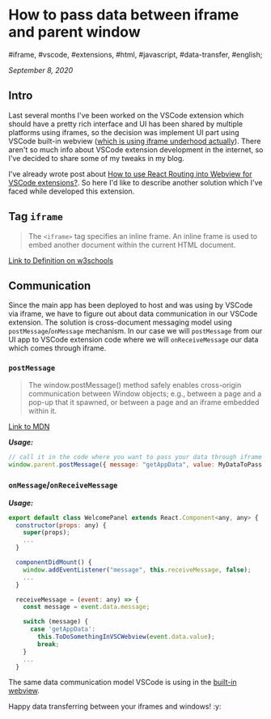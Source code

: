 # How to pass data between iframe and parent window

#iframe, #vscode, #extensions, #html, #javascript, #data-transfer, #english;

_September 8, 2020_

## Intro

Last several months I've been worked on the VSCode extension which should have a pretty rich interface and UI has been shared by multiple platforms using iframes, so the decision was implement UI part using VSCode built-in webview ([which is using iframe underhood actually](https://code.visualstudio.com/api/extension-guides/webview)). There aren't so much info about VSCode extension development in the internet, so I've decided to share some of my tweaks in my blog.
 
I've already wrote post about [How to use React Routing into Webview for VSCode extensions?](/posts/how-to-use-react-routing-into-webview-for-vscode-extensions/). So here I'd like to describe another solution which I've faced while developed this extension.

## Tag `iframe`

> The `<iframe>` tag specifies an inline frame. An inline frame is used to embed another document within the current HTML document.

[Link to Definition on w3schools](https://www.w3schools.com/tags/tag_iframe.asp)

## Communication

Since the main app has been deployed to host and was using by VSCode via iframe, we have to figure out about data communication in our VSCode extension. The solution is cross-document messaging model using `postMessage`/`onMessage` mechanism. In our case we will `postMessage` from our UI app to VSCode extension code where we will `onReceiveMessage` our data which comes through iframe. 

### `postMessage`

> The window.postMessage() method safely enables cross-origin communication between Window objects; e.g., between a page and a pop-up that it spawned, or between a page and an iframe embedded within it.

[Link to MDN](https://developer.mozilla.org/en-US/docs/Web/API/Window/postMessage)

_**Usage:**_

```javascript
// call it in the code where you want to pass your data through iframe
window.parent.postMessage({ message: "getAppData", value: MyDataToPass }, "*");
```

### `onMessage`/`onReceiveMessage`

_**Usage:**_

```javascript
export default class WelcomePanel extends React.Component<any, any> {
  constructor(props: any) {
    super(props);
    ...
  }

  componentDidMount() {
    window.addEventListener("message", this.receiveMessage, false);
    ...
  }

  receiveMessage = (event: any) => {
    const message = event.data.message;

    switch (message) {
      case 'getAppData':
        this.ToDoSomethingInVSCWebview(event.data.value);
        break;
    }
    ...
  }
```

The same data communication model VSCode is using in the [built-in webview](https://code.visualstudio.com/api/extension-guides/webview#passing-messages-from-a-webview-to-an-extension). 

Happy data transferring between your iframes and windows! :y:
